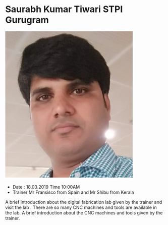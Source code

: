# Saurabh Kumar Tiwari STPI Gurugram
![Saurabh Kumar Tiwari](img/saurabhpic.jpg)

- Date : 18.03.2019 Time 10:00AM
- Trainer Mr Fransisco from Spain and Mr Shibu from Kerala


A brief Introduction about the digital fabrication lab given by the trainer and visit the lab . There are so many CNC machines and tools are available in the lab. A brief introduction about the CNC machines and tools given by the trainer.